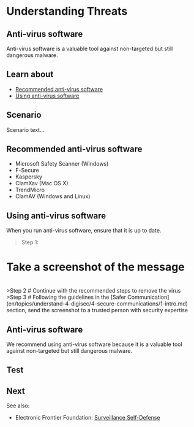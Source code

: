 # Understanding Threats
## Anti-virus software
Anti-virus software is a valuable tool against non-targeted but still dangerous malware.


## Learn about
- [Recommended anti-virus software](en/topics/practice-2-planning/1-threats/3-1-learn.md)
- [Using anti-virus software](en/topics/practice-2-planning/1-threats/3-2-learn.md)


## Scenario
Scenario text...

## Recommended anti-virus software
- Microsoft Safety Scanner (Windows)
- F-Secure
- Kaspersky
- ClamXav (Mac OS X)
- TrendMicro
- ClamAV (Windows and Linux)


## Using anti-virus software
When you run anti-virus software, ensure that it is up to date.
<br>
>Step 1:
# Take a screenshot of the message

<br>
>Step 2
# Continue with the recommended steps to remove the virus

<br>
>Step 3
# Following the guidelines in the [Safer Communication](en/topics/understand-4-digisec/4-secure-communications/1-intro.md) section, send the screenshot to a trusted person with security expertise


## Anti-virus software
We recommend using anti-virus software because it is a valuable tool against non-targeted but still dangerous malware.


## Test


## Next
See also:
* Electronic Frontier Foundation: [Surveillance Self-Defense](https://ssd.eff.org/en/module/introduction-threat-modeling)


